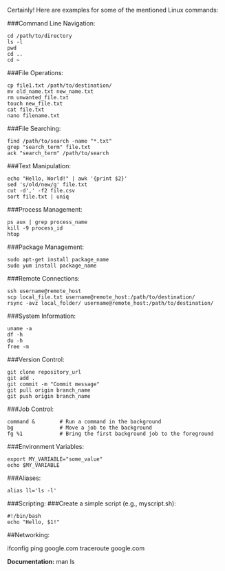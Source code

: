 Certainly! Here are examples for some of the mentioned Linux commands:

###Command Line Navigation:
```
cd /path/to/directory
ls -l
pwd
cd ..
cd ~
```

###File Operations:
```
cp file1.txt /path/to/destination/
mv old_name.txt new_name.txt
rm unwanted_file.txt
touch new_file.txt
cat file.txt
nano filename.txt

```
###File Searching:
```
find /path/to/search -name "*.txt"
grep "search_term" file.txt
ack "search_term" /path/to/search
```

###Text Manipulation:
```
echo "Hello, World!" | awk '{print $2}'
sed 's/old/new/g' file.txt
cut -d',' -f2 file.csv
sort file.txt | uniq
```

###Process Management:
```
ps aux | grep process_name
kill -9 process_id
htop
```

###Package Management:
```
sudo apt-get install package_name
sudo yum install package_name
```

###Remote Connections:
```
ssh username@remote_host
scp local_file.txt username@remote_host:/path/to/destination/
rsync -avz local_folder/ username@remote_host:/path/to/destination/
```


###System Information:
```
uname -a
df -h
du -h
free -m
```

###Version Control:
```
git clone repository_url
git add .
git commit -m "Commit message"
git pull origin branch_name
git push origin branch_name
```

###Job Control:
```
command &        # Run a command in the background
bg               # Move a job to the background
fg %1            # Bring the first background job to the foreground

```

###Environment Variables:
```
export MY_VARIABLE="some_value"
echo $MY_VARIABLE
```


###Aliases:
```
alias ll='ls -l'
```


###Scripting:
###Create a simple script (e.g., myscript.sh):
```
#!/bin/bash
echo "Hello, $1!"
```


##Networking:

ifconfig
ping google.com
traceroute google.com



**Documentation:**
man ls


